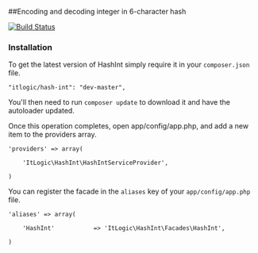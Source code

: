 ##Encoding and decoding integer in 6-character hash

[![Build Status](https://travis-ci.org/itlogic/hash-int.svg?branch=master)](https://github.com/itlogic/hash-int)

### Installation

To get the latest version of HashInt simply require it in your `composer.json` file.

~~~
"itlogic/hash-int": "dev-master",
~~~

You'll then need to run `composer update` to download it and have the autoloader updated.

Once this operation completes, open app/config/app.php, and add a new item to the providers array.
~~~
'providers' => array(

    'ItLogic\HashInt\HashIntServiceProvider',

)
~~~

You can register the facade in the `aliases` key of your `app/config/app.php` file.

~~~
'aliases' => array(

    'HashInt'			=> 'ItLogic\HashInt\Facades\HashInt',

)
~~~
